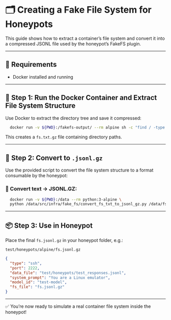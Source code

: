 # 🗂️ Creating a Fake File System for Honeypots

This guide shows how to extract a container’s file system and convert it into a compressed JSONL file used by the honeypot’s FakeFS plugin.

---

## 🔧 Requirements

- Docker installed and running

---

## 📁 Step 1: Run the Docker Container and Extract File System Structure

Use Docker to extract the directory tree and save it compressed:

```bash
  docker run -v ${PWD}:/fakefs-output/ --rm alpine sh -c "find / -type d | gzip > /fakefs-output/fs.txt.gz"
```

This creates a `fs.txt.gz` file containing directory paths.

---

## 🔄 Step 2: Convert to `.jsonl.gz`

Use the provided script to convert the file system structure to a format consumable by the honeypot:

### 🔄 Convert text → JSONL.GZ:

```bash
  docker run -v ${PWD}:/data --rm python:3-alpine \
  python /data/src/infra/fake_fs/convert_fs_txt_to_jsonl_gz.py /data/fs.txt.gz /data/fs_alpine.jsonl.gz
```

---

## 📦 Step 3: Use in Honeypot

Place the final `fs.jsonl.gz` in your honeypot folder, e.g.:

```
test/honeypots/alpine/fs.jsonl.gz
```

```json
{
  "type": "ssh",
  "port": 2222,
  "data_file": "test/honeypots/test_responses.jsonl",
  "system_prompt": "You are a Linux emulator",
  "model_id": "test-model",
  "fs_file": "fs.jsonl.gz"
}
```

---

✅ You’re now ready to simulate a real container file system inside the honeypot!